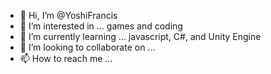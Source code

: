 - 👋 Hi, I’m @YoshiFrancis
- 👀 I’m interested in ... games and coding
- 🌱 I’m currently learning ... javascript, C#, and Unity Engine
- 💞️ I’m looking to collaborate on ... 
- 📫 How to reach me ...

<!---
YoshiFrancis/YoshiFrancis is a ✨ special ✨ repository because its `README.md` (this file) appears on your GitHub profile.
You can click the Preview link to take a look at your changes.
--->
